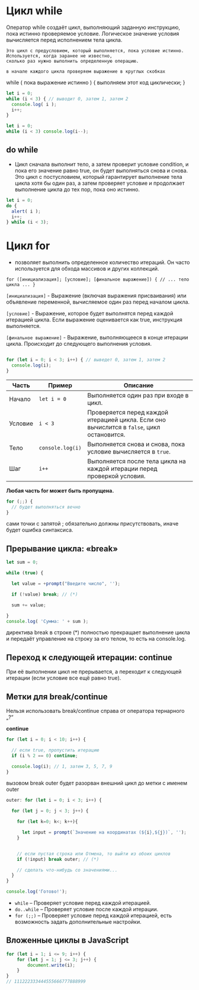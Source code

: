 # Цикл while

Оператор while создаёт цикл, выполняющий заданную инструкцию, пока истинно проверяемое условие.
Логическое значение условия вычисляется перед исполнением тела цикла.


    Это цикл с предусловием, который выполняется, пока условие истинно. Используется, когда заранее не известно,
    сколько раз нужно выполнить определенную операцию.

    в начале каждого цикла проверяем выражение в круглых скобках

while ( пока выражение истинно ) {
	выполняем этот код циклически;
}

```js
let i = 0;
while (i < 3) { // выводит 0, затем 1, затем 2
  console.log( i );
  i++;
}

```

```js
let i = 0;
while (i < 3) console.log(i--);
```

## do while

- Цикл сначала выполнит тело, а затем проверит условие condition, и пока его значение равно true, он будет выполняться снова и снова.
Это цикл с постусловием, который гарантирует выполнение тела цикла хотя бы один раз, а затем проверяет условие и продолжает выполнение цикла до тех пор, пока оно истинно.

```js
let i = 0;
do {
  alert( i );
  i++;
} while (i < 3);

```

# Цикл for

- позволяет выполнить определенное количество итераций. Он часто используется для обхода массивов и других коллекций.

`for ([инициализация]; [условие]; [финальное выражение]) {
  // ... тело цикла ...
}`

`[инициализация]` - Выражение (включая выражения присваивания) или объявление переменной, вычисляемое один раз перед началом цикла.

`[условие]` - Выражение, которое будет выполнятся перед каждой итерацией цикла. Если выражение оценивается как true, инструкция выполняется.

`[финальное выражение]` - Выражение, выполняющееся в конце итерации цикла. Происходит до следующего выполнения условия.



```js

for (let i = 0; i < 3; i++) { // выведет 0, затем 1, затем 2
  console.log(i);
}

```
| Часть    | Пример         | Описание                                                                                   |
|----------|----------------|--------------------------------------------------------------------------------------------|
| Начало  | `let i = 0`    | Выполняется один раз при входе в цикл.                                                   |
| Условие  | `i < 3`        | Проверяется перед каждой итерацией цикла. Если оно вычислится в `false`, цикл остановится. |
| Тело     | `console.log(i)`     | Выполняется снова и снова, пока условие вычисляется в `true`.                            |
| Шаг      | `i++`          | Выполняется после тела цикла на каждой итерации перед проверкой условия.                 |

**Любая часть for может быть пропущена.**
```js
for (;;) {
  // будет выполняться вечно
}
```
сами точки с запятой ; обязательно должны присутствовать, иначе будет ошибка синтаксиса.

## Прерывание цикла: «break»

```js
let sum = 0;

while (true) {

  let value = +prompt("Введите число", '');

  if (!value) break; // (*)

  sum += value;

}
console.log( 'Сумма: ' + sum );
```

директива break в строке (*) полностью прекращает выполнение цикла и передаёт управление на строку за его телом, то есть на console.log.

## Переход к следующей итерации: continue
При её выполнении цикл не прерывается, а переходит к следующей итерации (если условие все ещё равно true).

## Метки для break/continue

Нельзя использовать break/continue справа от оператора тернарного „?“

**continue**

```js
for (let i = 0; i < 10; i++) {

  // если true, пропустить итерацию
  if (i % 2 == 0) continue;

  console.log(i); // 1, затем 3, 5, 7, 9
}
```
вызовом break outer будет разорван внешний цикл до метки с именем outer

```js
outer: for (let i = 0; i < 3; i++) {

  for (let j = 0; j < 3; j++) {

    for (let k=0; k<; k++){

      let input = prompt(`Значение на координатах (${i},${j})`, '');
    }


    // если пустая строка или Отмена, то выйти из обоих циклов
    if (!input) break outer; // (*)

    // сделать что-нибудь со значениями...
  }
}

console.log('Готово!');
```

- `while` – Проверяет условие перед каждой итерацией.
- `do..while` – Проверяет условие после каждой итерации.
- `for (;;)` – Проверяет условие перед каждой итерацией, есть возможность задать дополнительные настройки.

## Вложенные циклы в JavaScript

```js
for (let i = 1; i <= 9; i++) {
	for (let j = 1; j <= 3; j++) {
		document.write(i);
	}
}
// 111222333444555666777888999
```
